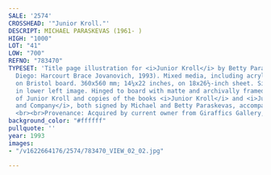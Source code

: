 ```yaml
---
SALE: '2574'
CROSSHEAD: '"Junior Kroll."'
DESCRIPT: MICHAEL PARASKEVAS (1961- )
HIGH: "1000"
LOT: "41"
LOW: "700"
REFNO: "783470"
TYPESET: 'Title page illustration for <i>Junior Kroll</i> by Betty Paraskevas (San
  Diego: Harcourt Brace Jovanovich, 1993). Mixed media, including acrylic and crayon
  on Bristol board. 360x560 mm; 14¼x22 inches, on 18x26½-inch sheet. Signed "M. Paraskevas"
  in lower left image. Hinged to board with matte and archivally framed. A plush doll
  of Junior Kroll and copies of the books <i>Junior Kroll</i> and <i>Junior Kroll
  and Company</i>, both signed by Michael and Betty Paraskevas, accompany the lot.
  <br><br>Provenance: Acquired by current owner from Giraffics Gallery, November 1994.'
background_color: "#ffffff"
pullquote: ''
year: 1993
images:
- "/v1622664176/2574/783470_VIEW_02_02.jpg"

---
```

